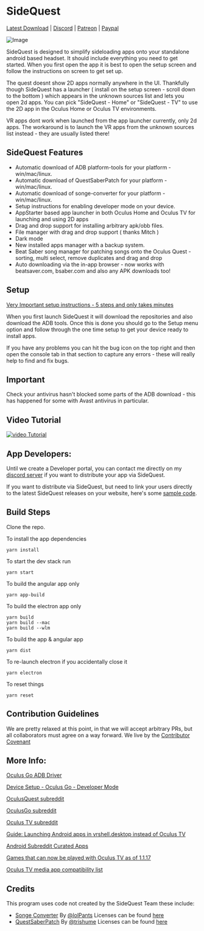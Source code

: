# SideQuest


[Latest Download](https://sidequestvr.com/#/download) | [Discord](https://discord.gg/pqUz9F7) | [Patreon](https://www.patreon.com/TheExpanseVR) | [Paypal](https://www.paypal.com/cgi-bin/webscr?cmd=_s-xclick&hosted_button_id=744A6C394Q8JG&source=url)

![Image](https://i.imgur.com/3Rcv2DC.png)

SideQuest is designed to simplify sideloading apps onto your standalone android based headset. It should include everything you need to get started. When you first open the app it is best to open the setup screen and follow the instructions on screen to get set up.

The quest doesnt show 2D apps normally anywhere in the UI. Thankfully though SideQuest has a launcher ( install on the setup screen - scroll down to the bottom ) which appears in the unknown sources list and lets you open 2d apps. You can pick "SideQuest - Home" or "SideQuest - TV" to use the 2D app in the Oculus Home or Oculus TV environments. 

VR apps dont work when launched from the app launcher currently, only 2d apps. The workaround is to launch the VR apps from the unknown sources list instead - they are usually listed there!


## SideQuest Features

-   Automatic download of ADB platform-tools for your platform - win/mac/linux.
-   Automatic download of QuestSaberPatch for your platform - win/mac/linux.
-   Automatic download of songe-converter for your platform - win/mac/linux.
-   Setup instructions for enabling developer mode on your device.
-   AppStarter based app launcher in both Oculus Home and Oculus TV for launching and using 2D apps
-   Drag and drop support for installing arbitrary apk/obb files.
-   File manager with drag and drop support ( thanks Mitch ) 
-   Dark mode
-   New installed apps manager with a backup system.
-   Beat Saber song manager for patching songs onto the Oculus Quest - sorting, multi select, remove duplicates and drag and drop
-   Auto downloading via the in-app browser - now works with beatsaver.com, bsaber.com and also any APK downloads too!


## Setup

[Very Important setup instructions - 5 steps and only takes minutes](https://sidequestvr.com/#/setup-howto)

When you first launch SideQuest it will download the repositories and also download the ADB tools. Once this is done you should go to the Setup menu option and follow through the one time setup to get your device ready to install apps.

If you have any problems you can hit the bug icon on the top right and then open the console tab in that section to capture any errors - these will really help to find and fix bugs.

## Important

Check your antivirus hasn't blocked some parts of the ADB download - this has happened for some with Avast antivirus in particular. 


## Video Tutorial

[![video Tutorial](https://img.youtube.com/vi/HspVa4i9rPg/0.jpg)](https://www.youtube.com/watch?v=HspVa4i9rPg)

## App Developers: 

Until we create a Developer portal, you can contact me directly on my [discord server](https://discord.gg/Q2a5BkZ) if you want to distribute your app via SideQuest.

If you want to distribute via SideQuest, but need to link your users directly to the latest SideQuest releases on your website, here's some [sample code](https://jsfiddle.net/uagx31ps/).

## Build Steps

Clone the repo. 

To install the app dependencies 
```
yarn install
```

To start the dev stack run 
```
yarn start
```

To build the angular app only
```
yarn app-build
```


To build the electron app only
```
yarn build
yarn build --mac
yarn build --wlm
```

To build the app & angular app
```
yarn dist
```

To re-launch electron if you accidentally close it
```
yarn electron
```

To reset things
```
yarn reset
```

## Contribution Guidelines

We are pretty relaxed at this point, in that we will accept arbitrary PRs, but all collaborators must agree on a way forward. We live by the [Contributor Covenant](https://www.contributor-covenant.org/)

## More Info:

[Oculus Go ADB Driver](https://developer.oculus.com/downloads/package/oculus-go-adb-drivers/)

[Device Setup - Oculus Go - Developer Mode](https://developer.oculus.com/documentation/mobilesdk/latest/concepts/mobile-device-setup-go/)

[OculusQuest subreddit](https://www.reddit.com/r/OculusQuest/)

[OculusGo subreddit](https://www.reddit.com/r/OculusGo)

[Oculus TV subreddit](https://www.reddit.com/r/oculustv/)

[Guide: Launching Android apps in vrshell.desktop instead of Oculus TV](https://www.reddit.com/r/OculusGo/comments/ba6ul9/guide_launching_android_apps_in_vrshelldesktop/)

[Android Subreddit Curated Apps](https://www.reddit.com/r/android/wiki/apps)

[Games that can now be played with Oculus TV as of 1.1.17](https://www.reddit.com/comments/9uney8)

[Oculus TV media app compatibility list](https://www.reddit.com/comments/9x07yj)

## Credits

This program uses code not created by the SideQuest Team these include:

-   [Songe Converter](https://github.com/lolPants/songe-converter) By [@lolPants](https://github.com/lolPants) Licenses can be found [here](https://github.com/the-expanse/SideQuest/blob/master/licenses/songe-converter-license)
-   [QuestSaberPatch](https://github.com/trishume/QuestSaberPatch) By [@trishume](https://github.com/trishume) Licenses can be found [here](https://github.com/the-expanse/SideQuest/blob/master/licenses/QuestSaberPatch-license)

